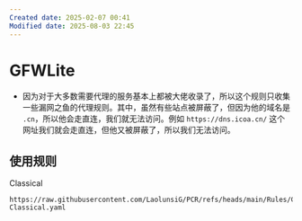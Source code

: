 ```yaml
---
Created date: 2025-02-07 00:41
Modified date: 2025-08-03 22:45
---
```

# GFWLite

- 因为对于大多数需要代理的服务基本上都被大佬收录了，所以这个规则只收集一些漏网之鱼的代理规则。其中，虽然有些站点被屏蔽了，但因为他的域名是 `.cn`，所以他会走直连，我们就无法访问。例如 `https://dns.icoa.cn/` 这个网址我们就会走直连，但他又被屏蔽了，所以我们无法访问。

## 使用规则

Classical

```
https://raw.githubusercontent.com/LaolunsiG/PCR/refs/heads/main/Rules/Clash.Meta/GFWLite/GFWLite-Classical.yaml
```